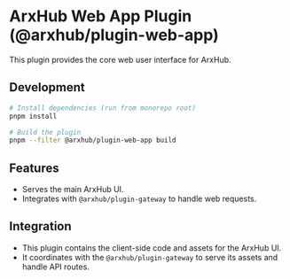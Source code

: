 # ArxHub Web App Plugin (@arxhub/plugin-web-app)

This plugin provides the core web user interface for ArxHub.

## Development

```bash
# Install dependencies (run from monorepo root)
pnpm install

# Build the plugin
pnpm --filter @arxhub/plugin-web-app build
```

## Features

*   Serves the main ArxHub UI.
*   Integrates with `@arxhub/plugin-gateway` to handle web requests.

## Integration

*   This plugin contains the client-side code and assets for the ArxHub UI.
*   It coordinates with the `@arxhub/plugin-gateway` to serve its assets and handle API routes.
